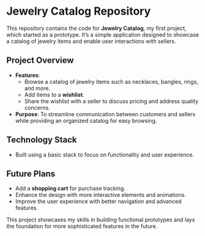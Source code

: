 # Jewelry Catalog Repository

This repository contains the code for **Jewelry Catalog**, my first project, which started as a prototype. It’s a simple application designed to showcase a catalog of jewelry items and enable user interactions with sellers.

## Project Overview
- **Features**:
  - Browse a catalog of jewelry items such as necklaces, bangles, rings, and more.
  - Add items to a **wishlist**.
  - Share the wishlist with a seller to discuss pricing and address quality concerns.
- **Purpose**: To streamline communication between customers and sellers while providing an organized catalog for easy browsing.

## Technology Stack
- Built using a basic stack to focus on functionality and user experience.

## Future Plans
- Add a **shopping cart** for purchase tracking.
- Enhance the design with more interactive elements and animations.
- Improve the user experience with better navigation and advanced features.

This project showcases my skills in building functional prototypes and lays the foundation for more sophisticated features in the future.